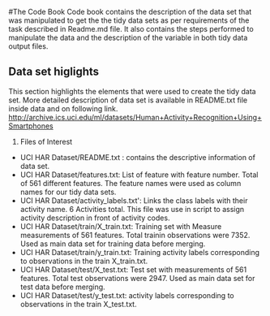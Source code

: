 #The Code Book
Code book contains the description of the data set that was manipulated to get the the tidy data sets as per requirements of the task described in Readme.md file. It also contains the steps performed to manipulate the data and the description of the variable in both tidy data output files.

## Data set higlights
This section highlights the elements that were used to create the tidy data set. More detailed description of data set is available in README.txt file inside data and on following link.   
http://archive.ics.uci.edu/ml/datasets/Human+Activity+Recognition+Using+Smartphones 

1. Files of Interest    
*	UCI HAR Dataset/README.txt  : contains the descriptive information of data set.      
*	UCI HAR Dataset/features.txt: List of feature with feature number. Total of 561 different features. The feature names were used as column names for our tidy data sets.     
*	UCI HAR Dataset/activity_labels.txt': Links the class labels with their activity name. 6 Activities total. This file was use in script to assign activity description in front of activity codes.       
*	UCI HAR Dataset/train/X_train.txt: Training set with Measure measurements of 561 features. Total trainin observations were 7352. Used as main data set for training data before merging.    
*	UCI HAR Dataset/train/y_train.txt: Training activity labels corresponding to observations in the train X_train.txt.      
*	UCI HAR Dataset/test/X_test.txt: Test set with measurements of 561 features. Total test observations were 2947. Used as main data set for test data before merging.     
*	UCI HAR Dataset/test/y_test.txt:  activity labels corresponding to observations in the train X_test.txt.    
